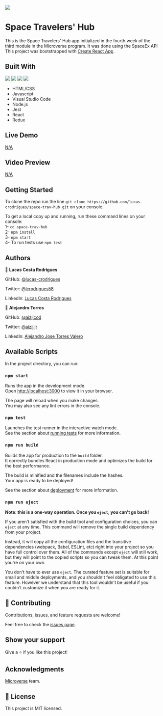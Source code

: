 ![](https://img.shields.io/badge/Microverse-blueviolet)
# Space Travelers' Hub

This is the Space Travelers' Hub app initialized in the fourth week of the third module in the Microverse program. It was done using the SpaceEx API <br>
This project was bootstrapped with [Create React App](https://github.com/facebook/create-react-app).

## Built With
![](https://img.shields.io/badge/-HTML-orange) ![](https://img.shields.io/badge/-CSS-blue) ![](https://img.shields.io/badge/-JavaScript-yellow) ![](https://img.shields.io/badge/-React-cyan)
- HTML/CSS
- Javascript
- Visual Studio Code
- Node.js
- Jest
- React
- Redux

## Live Demo

 [N/A](#)

 ## Video Preview

 [N/A](#)

 ## Getting Started

To clone the repo run the line `git clone https://github.com/lucas-crodrigues/space-trav-hub.git` on your console.

To get a local copy up and running, run these command lines on your console:<br>
  1- `cd space-trav-hub` <br>
  2-  `npm install` <br>
  3-  `npm start` <br>
  4-  To run tests use `npm test` <br>

  ## Authors

👤 **Lucas Costa Rodrigues**

GitHub: [@lucas-crodrigues](https://github.com/lucas-crodrigues)

Twitter: [@lcrodrigues58](https://twitter.com/lcrodrigues58)

LinkedIn: [Lucas Costa Rodrigues](https://www.linkedin.com/in/lucascostarodrigues/)

👤 **Alejandro Torres**

GitHub: [@aizjicod](https://github.com/aizjicod)

Twitter: [@aizijijr](https://twitter.com/aizijijr)

LinkedIn: [Alejandro Jose Torres Valero](https://www.linkedin.com/in/aiziji/)

## Available Scripts

In the project directory, you can run:

### `npm start`

Runs the app in the development mode.\
Open [http://localhost:3000](http://localhost:3000) to view it in your browser.

The page will reload when you make changes.\
You may also see any lint errors in the console.

### `npm test`

Launches the test runner in the interactive watch mode.\
See the section about [running tests](https://facebook.github.io/create-react-app/docs/running-tests) for more information.

### `npm run build`

Builds the app for production to the `build` folder.\
It correctly bundles React in production mode and optimizes the build for the best performance.

The build is minified and the filenames include the hashes.\
Your app is ready to be deployed!

See the section about [deployment](https://facebook.github.io/create-react-app/docs/deployment) for more information.

### `npm run eject`

**Note: this is a one-way operation. Once you `eject`, you can't go back!**

If you aren't satisfied with the build tool and configuration choices, you can `eject` at any time. This command will remove the single build dependency from your project.

Instead, it will copy all the configuration files and the transitive dependencies (webpack, Babel, ESLint, etc) right into your project so you have full control over them. All of the commands except `eject` will still work, but they will point to the copied scripts so you can tweak them. At this point you're on your own.

You don't have to ever use `eject`. The curated feature set is suitable for small and middle deployments, and you shouldn't feel obligated to use this feature. However we understand that this tool wouldn't be useful if you couldn't customize it when you are ready for it.

## 🤝 Contributing

Contributions, issues, and feature requests are welcome!

Feel free to check the [issues page](https://github.com/lucas-crodrigues/space-trav-hub/issues).

## Show your support
Give a ⭐️ if you like this project!

## Acknowledgments

[Microverse](https://github.com/microverseinc) team. <br>

## 📝 License

This project is MIT licensed.
